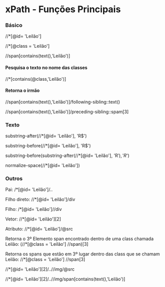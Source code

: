 # xPath - Funções Principais 

### Básico

//*[@id= 'Leilão'] 

//*[@class = 'Leilão'] 

//span[contains(text(),'Leilão')] 

#### Pesquisa o texto no nome das classes

//*[contains(@class,'Leilão')]

#### Retorna o irmão

//span[contains(text(),'Leilão')]/following-sibling::text()

//span[contains(text(),'Leilão')]/preceding-sibling::spam[3]

### Texto

substring-after(//*[@id= 'Leilão'], 'R$')

substring-before(//*[@id= 'Leilão'], 'R$')

substring-before(substring-after(//*[@id= 'Leilão'], 'R$'), 'R$')

normalize-space(//*[@id= 'Leilão'])

### Outros

Pai: /*[@id= 'Leilão']/.. 

Filho direto: //*[@id= 'Leilão']/div 

Filho: /*[@id= 'Leilão']//div 

Vetor: //*[@id= 'Leilão'][2] 

Atributo: //*[@id= 'Leilão']/@src

Retorna o 3º Elemento span encontrado dentro de uma class chamada Leilão: (//*[@class = 'Leilão'] //span)[3]

Retorna os spans que estão em 3º lugar dentro das class que se chamam Leilão: //*[@class = 'Leilão'] //span[3]

//*[@id= 'Leilão'][2]/..//img/@src

//*[@id= 'Leilão'][2]/..//img/span[contains(text(),'Leilão')]
